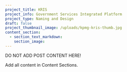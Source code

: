 ```yaml
---
project_title: KRIS
project_info: Government Services Integrated Platform
project_type: Naming and Design
draft: false
project_thumbnail_image: /uploads/kpmg-kris-thumb.jpg
content_section:
  - section_text_markdown:
    section_image:
---
```



DO NOT ADD POST CONTENT HERE!

Add all content in Content Sections.